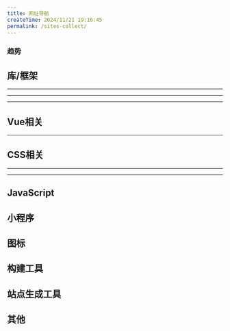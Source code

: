 ```yaml
---
title: 网址导航
createTime: 2024/11/21 19:16:45
permalink: /sites-collect/
---
```

### 趋势
<CardGrid>
  <LinkCard title="bestofjs" icon="https://bestofjs.org/favicon.ico" href="https://bestofjs.org/" description="前端开源项目最新热点趋势" />
</CardGrid>

## 库/框架

<CardGrid>
  <LinkCard title="Vue" icon="logos:vue" href="https://cn.vuejs.org/" />
  <LinkCard title="React" icon="logos:react" href="https://zh-hans.react.dev/" />
  <LinkCard title="Angular" icon="logos:angular-icon" href="https://angular.dev/" />
</CardGrid>

---

<CardGrid>
  <LinkCard title="React Native" icon="logos:react" href="https://reactnative.dev/" />
  <LinkCard title="Flutter" icon="logos:flutter" href="https://flutter.dev/" />
  <LinkCard title="NativeScript" icon="logos:nativescript" href="https://nativescript.org/"/>
</CardGrid>

---

<CardGrid>
  <LinkCard
    title="Electron"
    icon="logos:electron"
    href="https://electronjs.org/"
  />
  <LinkCard
    title="Tauri"
    icon="logos:tauri"
    href="https://tauri.app/"
  />
</CardGrid>

---

## Vue相关

<CardGrid>
  <LinkCard title="Element Plus" icon="logos:element" href="https://element-plus.org/" />
  <LinkCard title="Naive UI" icon="logos:naiveui" href="https://www.naiveui.com/" />
  <LinkCard title="vuetify" icon="logos:vuetifyjs" href="https://vuetifyjs.com/" />
  <LinkCard title="Bootstrap" icon="skill-icons:bootstrap" href="https://v5.bootcss.com/" />
 <LinkCard title="Vant UI" icon="https://fastly.jsdelivr.net/npm/@vant/assets/logo.png" href="https://vant-ui.github.io/vant/" />
  <LinkCard title="Radix Vue" icon="https://www.radix-vue.com/logo.svg" href="https://www.radix-vue.com/" />
</CardGrid>

---

<CardGrid>
  <LinkCard title="Pinia" icon="logos:pinia" href="https://pinia.vuejs.org/" />
  <LinkCard title="Vue Router" icon="logos:vue" href="https://router.vuejs.org/" />
  <LinkCard title="Vue Use" icon="logos:vueuse" href="https://vueuse.org/" />
</CardGrid>

## CSS相关

<CardGrid>
  <LinkCard title="Less" icon="logos:less" href="https://lesscss.org/" />
  <LinkCard title="SASS" icon="logos:sass" href="https://sass-lang.com/" />
  <LinkCard title="Stylus" icon="logos:stylus" href="https://stylus-lang.com/" />
</CardGrid>

---

<CardGrid>
  <LinkCard title="CSS 灵感" href="https://csscoco.com/inspiration/#/" />
  <LinkCard title="CSS Tricks" href="https://qishaoxuan.github.io/css_tricks/" />
  <LinkCard title="Defensive CSS" href="https://defensivecss.dev/tips" />
  <LinkCard title="CSS 动画" href="https://animista.net/" />
  <LinkCard title="CSS Timing Function" href="https://easings.net/zh-cn" />
</CardGrid>

---

<CardGrid>
  <LinkCard title="SVG background" href="https://www.svgbackgrounds.com/" />
  <LinkCard title="SVG 波浪背景生成" href="https://svgwave.in/" />
  <LinkCard title="贝塞尔生成" href="https://easings.co/" />
</CardGrid>

## JavaScript
<CardGrid>
  <LinkCard title="js 可视化执行" icon="logos:javascript" href="https://www.jsv9000.app" />
</CardGrid>

## 小程序

<CardGrid>
  <LinkCard title="uni app" icon="https://qiniu-web-assets.dcloud.net.cn/unidoc/zh/uni-app.png" href="https://uniapp.dcloud.io/" />
  <LinkCard title="Taro" href="https://taro.zone/" />
</CardGrid>

## 图标

<CardGrid>
  <LinkCard title="iconify" icon="https://icon-sets.iconify.design/favicon.svg" href="https://icon-sets.iconify.design/" />
  <LinkCard title="iconfont" icon="https://img.alicdn.com/imgextra/i2/O1CN01FF1t1g1Q3PDWpSm4b_!!6000000001920-55-tps-508-135.svg" href="https://www.iconfont.cn/" />
</CardGrid>


## 构建工具

<CardGrid>
  <LinkCard title="vite" icon="logos:vitejs" href="https://vitejs.dev/" />
  <LinkCard title="webpack" icon="logos:webpack" href="https://webpack.js.org/" />
</CardGrid>

## 站点生成工具

<CardGrid>
  <LinkCard title="VitePress" icon="https://vitepress.dev/vitepress-logo-mini.svg" href="https://vitepress.dev/" />
  <LinkCard title="VuePress" icon="https://v2.vuepress.vuejs.org/images/hero.png" href="https://v2.vuepress.vuejs.org/" />
  <LinkCard title="Hexo" icon="logos:hexo" href="https://hexo.io/" />
</CardGrid>

## 其他
<CarGrid>
  <LinkCard title="Regex Vis" 
  href="https://regex-vis.com/" 
  description="正则生成-测试"/>
</CarGrid>
